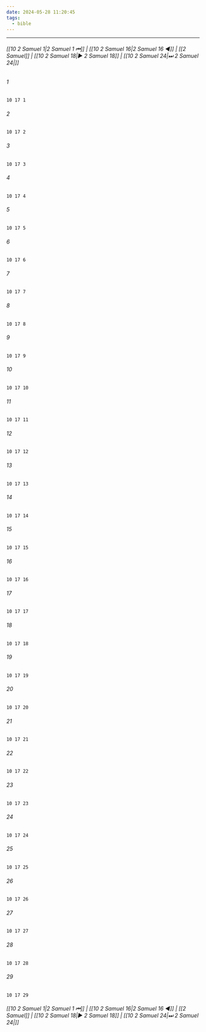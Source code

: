 ```yaml
---
date: 2024-05-28 11:20:45
tags:
  - bible
---
```

___

###### [[10 2 Samuel 1|2 Samuel 1 ⏮]] | [[10 2 Samuel 16|2 Samuel 16 ◀]] | [[2 Samuel]] | [[10 2 Samuel 18|▶ 2 Samuel 18]] | [[10 2 Samuel 24|⏭ 2 Samuel 24|]]

###### 1
``` verse
10 17 1 
```
###### 2
``` verse
10 17 2 
```
###### 3
``` verse
10 17 3 
```
###### 4
``` verse
10 17 4 
```
###### 5
``` verse
10 17 5 
```
###### 6
``` verse
10 17 6 
```
###### 7
``` verse
10 17 7 
```
###### 8
``` verse
10 17 8 
```
###### 9
``` verse
10 17 9 
```
###### 10
``` verse
10 17 10 
```
###### 11
``` verse
10 17 11 
```
###### 12
``` verse
10 17 12 
```
###### 13
``` verse
10 17 13 
```
###### 14
``` verse
10 17 14 
```
###### 15
``` verse
10 17 15 
```
###### 16
``` verse
10 17 16 
```
###### 17
``` verse
10 17 17 
```
###### 18
``` verse
10 17 18 
```
###### 19
``` verse
10 17 19 
```
###### 20
``` verse
10 17 20 
```
###### 21
``` verse
10 17 21 
```
###### 22
``` verse
10 17 22 
```
###### 23
``` verse
10 17 23 
```
###### 24
``` verse
10 17 24 
```
###### 25
``` verse
10 17 25 
```
###### 26
``` verse
10 17 26 
```
###### 27
``` verse
10 17 27 
```
###### 28
``` verse
10 17 28 
```
###### 29
``` verse
10 17 29 
```

###### [[10 2 Samuel 1|2 Samuel 1 ⏮]] | [[10 2 Samuel 16|2 Samuel 16 ◀]] | [[2 Samuel]] | [[10 2 Samuel 18|▶ 2 Samuel 18]] | [[10 2 Samuel 24|⏭ 2 Samuel 24|]]

